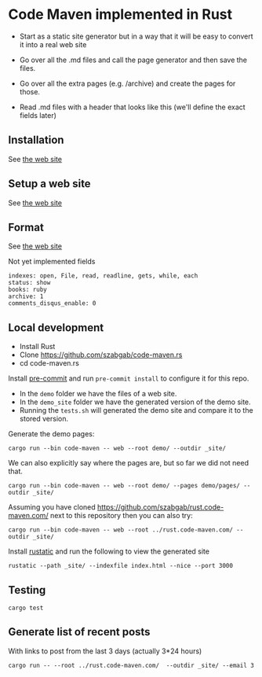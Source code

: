 # Code Maven implemented in Rust

* Start as a static site generator but in a way that it will be easy to convert it into a real web site

* Go over all the .md files and call the page generator and then save the files.
* Go over all the extra pages (e.g. /archive) and create the pages for those.


* Read .md files with a header that looks like this (we'll define the exact fields later)


## Installation

See [the web site](https://ssg.code-maven.com/)


## Setup a web site

See [the web site](https://ssg.code-maven.com/)


## Format

See [the web site](https://ssg.code-maven.com/)

Not yet implemented fields

```
indexes: open, File, read, readline, gets, while, each
status: show
books: ruby
archive: 1
comments_disqus_enable: 0
```


## Local development

* Install Rust
* Clone https://github.com/szabgab/code-maven.rs
* cd code-maven.rs

Install [pre-commit](https://pre-commit.com/) and run `pre-commit install` to configure it for this repo.

* In the `demo` folder we have the files of a web site.
* In the `demo_site` folder we have the generated version of the demo site.
* Running the `tests.sh` will generated the demo site and compare it to the stored version.

Generate the demo pages:

```
cargo run --bin code-maven -- web --root demo/ --outdir _site/
```

We can also explicitly say where the pages are, but so far we did not need that.

```
cargo run --bin code-maven -- web --root demo/ --pages demo/pages/ --outdir _site/
```

Assuming you have cloned https://github.com/szabgab/rust.code-maven.com/ next to this repository then you can also try:

```
cargo run --bin code-maven -- web --root ../rust.code-maven.com/ --outdir _site/
```


Install [rustatic](https://rustatic.code-maven.com/) and run the following to view the generated site

```
rustatic --path _site/ --indexfile index.html --nice --port 3000
```

## Testing

```
cargo test
```


## Generate list of recent posts

With links to post from the last 3 days (actually 3*24 hours)

```
cargo run -- --root ../rust.code-maven.com/  --outdir _site/ --email 3
```
